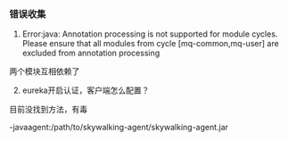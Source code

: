 ### 错误收集

1. Error:java: Annotation processing is not supported for module cycles. Please ensure that all modules from cycle [mq-common,mq-user] are excluded from annotation processing

两个模块互相依赖了

2. eureka开启认证，客户端怎么配置？

目前没找到方法，有毒

-javaagent:/path/to/skywalking-agent/skywalking-agent.jar